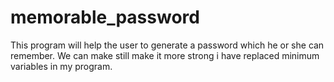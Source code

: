 # memorable_password
This program will help the user to generate a password which he or she can remember.
We can make still make it more strong i have replaced minimum variables in my program.

